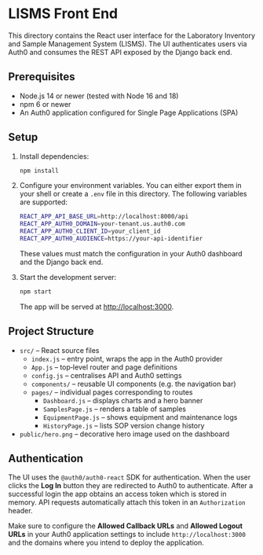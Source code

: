 # LISMS Front End

This directory contains the React user interface for the Laboratory
Inventory and Sample Management System (LISMS).  The UI authenticates users via
Auth0 and consumes the REST API exposed by the Django back end.

## Prerequisites

* Node.js 14 or newer (tested with Node 16 and 18)
* npm 6 or newer
* An Auth0 application configured for Single Page Applications (SPA)

## Setup

1. Install dependencies:

   ```bash
   npm install
   ```

2. Configure your environment variables.  You can either export them in
   your shell or create a `.env` file in this directory.  The following
   variables are supported:

   ```bash
   REACT_APP_API_BASE_URL=http://localhost:8000/api
   REACT_APP_AUTH0_DOMAIN=your-tenant.us.auth0.com
   REACT_APP_AUTH0_CLIENT_ID=your_client_id
   REACT_APP_AUTH0_AUDIENCE=https://your-api-identifier
   ```

   These values must match the configuration in your Auth0 dashboard and
   the Django back end.

3. Start the development server:

   ```bash
   npm start
   ```

   The app will be served at [http://localhost:3000](http://localhost:3000).

## Project Structure

* `src/` – React source files
  * `index.js` – entry point, wraps the app in the Auth0 provider
  * `App.js` – top‑level router and page definitions
  * `config.js` – centralises API and Auth0 settings
  * `components/` – reusable UI components (e.g. the navigation bar)
  * `pages/` – individual pages corresponding to routes
    * `Dashboard.js` – displays charts and a hero banner
    * `SamplesPage.js` – renders a table of samples
    * `EquipmentPage.js` – shows equipment and maintenance logs
    * `HistoryPage.js` – lists SOP version change history
* `public/hero.png` – decorative hero image used on the dashboard

## Authentication

The UI uses the `@auth0/auth0-react` SDK for authentication.  When the
user clicks the **Log In** button they are redirected to Auth0 to
authenticate.  After a successful login the app obtains an access
token which is stored in memory.  API requests automatically attach
this token in an `Authorization` header.

Make sure to configure the **Allowed Callback URLs** and **Allowed
Logout URLs** in your Auth0 application settings to include
`http://localhost:3000` and the domains where you intend to deploy the
application.

